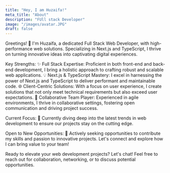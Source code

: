 ```yaml
---
title: "Hey, I am Huzaifa!"
meta_title: "About"
description: "FUll stack Developer"
image: "/images/avatar.JPG"
draft: false
---
```


Greetings! 👋 I'm Huzaifa, a dedicated Full Stack Web Developer, with high-performance web solutions. Specializing in Next.js and TypeScript, I thrive on turning innovative ideas into captivating digital experiences.

Key Strengths:
✨ Full Stack Expertise: Proficient in both front-end and back-end development, I bring a holistic approach to crafting robust and scalable web applications.
💡 Next.js & TypeScript Mastery: I excel in harnessing the power of Next.js and TypeScript to deliver performant and maintainable code.
🌐 Client-Centric Solutions: With a focus on user experience, I create solutions that not only meet technical requirements but also exceed user expectations.
🤝 Collaborative Team Player: Experienced in agile environments, I thrive in collaborative settings, fostering open communication and driving project success.

Current Focus:
🔧 Currently diving deep into the latest trends in web development to ensure our projects stay on the cutting edge.

Open to New Opportunities:
🌟 Actively seeking opportunities to contribute my skills and passion to innovative projects. Let's connect and explore how I can bring value to your team!

Ready to elevate your web development projects? Let's chat! Feel free to reach out for collaboration, networking, or to discuss potential opportunities.
